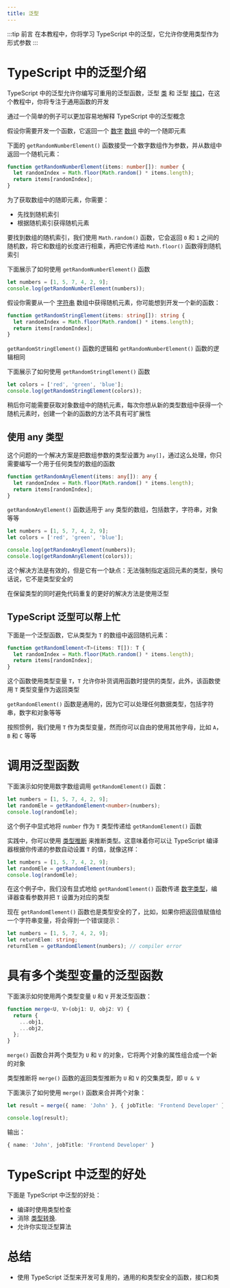 ```yaml
---
title: 泛型
---
```


:::tip 前言
在本教程中，你将学习 TypeScript 中的泛型，它允许你使用类型作为形式参数
:::

# TypeScript 中的泛型介绍

TypeScript 中的泛型允许你编写可重用的泛型函数，泛型 [类](/8-generics/3-generic-classes/) 和 泛型 [接口](/8-generics/4-generic-interfaces/)，在这个教程中，你将专注于通用函数的开发

通过一个简单的例子可以更加容易地解释 TypeScript 中的泛型概念

假设你需要开发一个函数，它返回一个 [数字](/2-basic-types/2-number/) [数组](/2-basic-types/6-array-type/) 中的一个随即元素

下面的 `getRandomNumberElement()` 函数接受一个数字数组作为参数，并从数组中返回一个随机元素：

```ts
function getRandomNumberElement(items: number[]): number {
  let randomIndex = Math.floor(Math.random() * items.length);
  return items[randomIndex];
}
```

为了获取数组中的随即元素，你需要：

- 先找到随机索引
- 根据随机索引获得随机元素

要找到数组的随机索引，我们使用 `Math.random()` 函数，它会返回 `0` 和 `1` 之间的随机数，将它和数组的长度进行相乘，再把它传递给 `Math.floor()` 函数得到随机索引

下面展示了如何使用 `getRandomNumberElement()` 函数

```ts
let numbers = [1, 5, 7, 4, 2, 9];
console.log(getRandomNumberElement(numbers));
```

假设你需要从一个 [字符串](/2-basic-types/3-string/) 数组中获得随机元素，你可能想到开发一个新的函数：

```ts
function getRandomStringElement(items: string[]): string {
  let randomIndex = Math.floor(Math.random() * items.length);
  return items[randomIndex];
}
```

`getRandomStringElement()` 函数的逻辑和 `getRandomNumberElement()` 函数的逻辑相同

下面展示了如何使用 `getRandomStringElement()` 函数

```ts
let colors = ['red', 'green', 'blue'];
console.log(getRandomStringElement(colors));
```

稍后你可能需要获取对象数组中的随机元素，每次你想从新的类型数组中获得一个随机元素时，创建一个新的函数的方法不具有可扩展性

## 使用 any 类型

这个问题的一个解决方案是把数组参数的类型设置为 `any[]`，通过这么处理，你只需要编写一个用于任何类型的数组的函数

```ts
function getRandomAnyElement(items: any[]): any {
  let randomIndex = Math.floor(Math.random() * items.length);
  return items[randomIndex];
}
```

`getRandomAnyElement()` 函数适用于 `any` 类型的数组，包括数字，字符串，对象等等

```ts
let numbers = [1, 5, 7, 4, 2, 9];
let colors = ['red', 'green', 'blue'];

console.log(getRandomAnyElement(numbers));
console.log(getRandomAnyElement(colors));
```

这个解决方法是有效的，但是它有一个缺点：无法强制指定返回元素的类型，换句话说，它不是类型安全的

在保留类型的同时避免代码重复的更好的解决方法是使用泛型

## TypeScript 泛型可以帮上忙

下面是一个泛型函数，它从类型为 `T` 的数组中返回随机元素：

```ts
function getRandomElement<T>(items: T[]): T {
  let randomIndex = Math.floor(Math.random() * items.length);
  return items[randomIndex];
}
```

这个函数使用类型变量 `T`，`T` 允许你补货调用函数时提供的类型，此外，该函数使用 `T` 类型变量作为返回类型

`getRandomElement()` 函数是通用的，因为它可以处理任何数据类型，包括字符串，数字和对象等等

按照惯例，我们使用 `T` 作为类型变量，然而你可以自由的使用其他字母，比如 `A`，`B` 和 `C` 等等

# 调用泛型函数

下面演示如何使用数字数组调用 `getRandomElement()` 函数：

```ts
let numbers = [1, 5, 7, 4, 2, 9];
let randomEle = getRandomElement<number>(numbers);
console.log(randomEle);
```

这个例子中显式地将 `number` 作为 `T` 类型传递给 `getRandomElement()` 函数

实践中，你可以使用 [类型推断](/2-basic-types/15-type-inference/) 来推断类型。这意味着你可以让 TypeScript 编译器根据你传递的参数自动设置 `T` 的值，就像这样：

```ts
let numbers = [1, 5, 7, 4, 2, 9];
let randomEle = getRandomElement(numbers);
console.log(randomEle);
```

在这个例子中，我们没有显式地给 `getRandomElement()` 函数传递 [数字类型](/2-basic-types/2-number/)，编译器查看参数并把 `T` 设置为对应的类型

现在 `getRandomElement()` 函数也是类型安全的了，比如，如果你把返回值赋值给一个字符串变量，将会得到一个错误提示：

```ts
let numbers = [1, 5, 7, 4, 2, 9];
let returnElem: string;
returnElem = getRandomElement(numbers); // compiler error
```

# 具有多个类型变量的泛型函数

下面演示如何使用两个类型变量 `U` 和 `V` 开发泛型函数：

```ts
function merge<U, V>(obj1: U, obj2: V) {
  return {
    ...obj1,
    ...obj2,
  };
}
```

`merge()` 函数合并两个类型为 `U` 和 `V` 的对象，它将两个对象的属性组合成一个新的对象

类型推断将 `merge()` 函数的返回类型推断为 `U` 和 `V` 的交集类型，即 `U & V`

下面演示了如何使用 `merge()` 函数来合并两个对象：

```ts
let result = merge({ name: 'John' }, { jobTitle: 'Frontend Developer' });

console.log(result);
```

输出：

```ts
{ name: 'John', jobTitle: 'Frontend Developer' }
```

# TypeScript 中泛型的好处

下面是 TypeScript 中泛型的好处：

- 编译时使用类型检查
- 消除 [类型转换](/7-advanced-types/3-casting/).
- 允许你实现泛型算法

# 总结

- 使用 TypeScript 泛型来开发可复用的，通用的和类型安全的函数，接口和类
